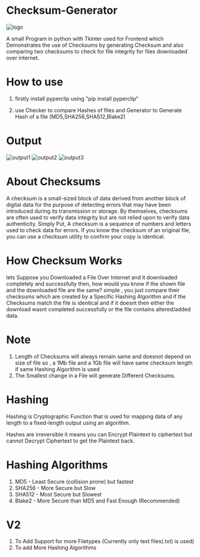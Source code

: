 # Checksum-Generator

![logo](https://user-images.githubusercontent.com/33039708/119901771-f8193080-bf63-11eb-8946-e153b59a914a.png)


A small Program in python with Tkinter used for Frontend which Demonstrates the use of Checksums by generating Checksum and also comparing two checksums to check for file integrity for files downloaded over internet.

# How to use
1. firstly install pyperclip using "pip install pyperclip"

2. use Checker to compare Hashes of files and Generator to Generate Hash of a file (MD5,SHA256,SHA512,Blake2)

# Output
![output1](https://user-images.githubusercontent.com/33039708/119959454-a30c0780-bfc1-11eb-8cd9-1c7bdeb3ad39.JPG)     ![output2](https://user-images.githubusercontent.com/33039708/119959502-adc69c80-bfc1-11eb-9905-dbeec3b7fda2.JPG)
![output3](https://user-images.githubusercontent.com/33039708/119959582-c1720300-bfc1-11eb-8611-950f5c74b64b.JPG)


# About Checksums
A checksum is a small-sized block of data derived from another block of digital data for the purpose of detecting errors that may have been introduced during its transmission or storage. By themselves, checksums are often used to verify data integrity but are not relied upon to verify data authenticity.
Simply Put,
A checksum is a sequence of numbers and letters used to check data for errors. If you know the checksum of an original file, you can use a checksum utility to confirm your copy is identical.

# How Checksum Works
lets Suppose you Downloaded a File Over Internet and it downloaded completely and successfully then, how would you know if the shown file and the downloaded file are the same? simple , you just compare their checksums which are created by a Specific Hashing Algorithm and if the Checksums match the file is identical and if it doesnt then either the download wasnt completed successfully or the file contains altered/added data.

# Note
1. Length of Checksums will always remain same and doesnot depend on size of file so , a 1Mb file and a 1Gb file will have same checksum length if same Hashing Algorithm is used
2. The Smallest change in a File will generate Different Checksums.

# Hashing
Hashing is Cryptographic Function that is used for mapping data of any length to a fixed-length output using an algorithm.

Hashes are irreversible it means you can Encrypt Plaintext to ciphertext but cannot Decrypt Ciphertext to get the Plaintext back.

# Hashing Algorithms
  1. MD5    - Least Secure (collision prone) but fastest
  2. SHA256 - More Secure but Slow
  3. SHA512 - Most Secure but Slowest
  4. Blake2 - More Secure than MD5 and Fast Enough (Recommended)

# V2
1. To Add Support for more Filetypes (Currently only text files(.txt) is used)
2. To add More Hashing Algorithms
